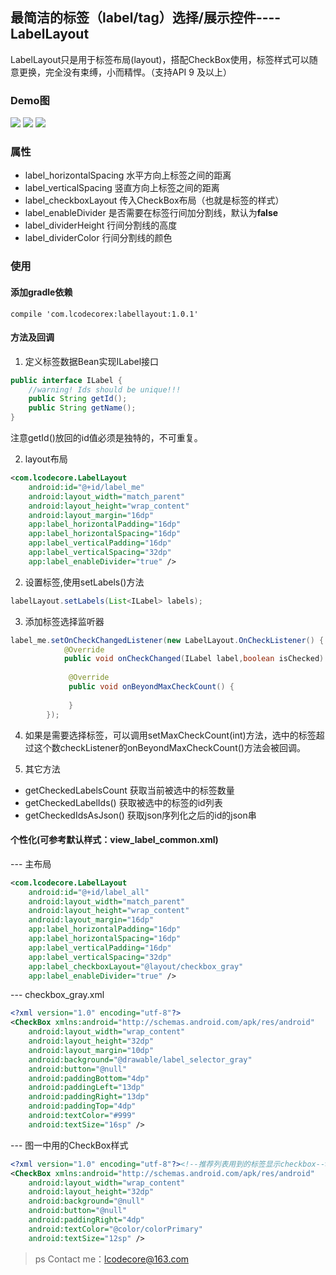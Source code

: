 ## 最简洁的标签（label/tag）选择/展示控件----LabelLayout
LabelLayout只是用于标签布局(layout)，搭配CheckBox使用，标签样式可以随意更换，完全没有束缚，小而精悍。（支持API 9 及以上）

### Demo图
![](art/image0.png)  ![](art/image1.jpg)  ![](art/image2.jpg)

### 属性
- label_horizontalSpacing  水平方向上标签之间的距离
- label_verticalSpacing  竖直方向上标签之间的距离
- label_checkboxLayout  传入CheckBox布局（也就是标签的样式） 
- label_enableDivider  是否需要在标签行间加分割线，默认为**false**
- label_dividerHeight  行间分割线的高度
- label_dividerColor 行间分割线的颜色

### 使用
#### 添加gradle依赖
```
compile 'com.lcodecorex:labellayout:1.0.1'
```

#### 方法及回调
1. 定义标签数据Bean实现ILabel接口
```java
public interface ILabel {
    //warning! Ids should be unique!!!
    public String getId();
    public String getName();
}
```
注意getId()放回的id值必须是独特的，不可重复。

2. layout布局
```xml
<com.lcodecore.LabelLayout
    android:id="@+id/label_me"
    android:layout_width="match_parent"
    android:layout_height="wrap_content"
    android:layout_margin="16dp"
    app:label_horizontalPadding="16dp"
    app:label_horizontalSpacing="16dp"
    app:label_verticalPadding="16dp"
    app:label_verticalSpacing="32dp"
    app:label_enableDivider="true" />
```

2. 设置标签,使用setLabels()方法
```java
labelLayout.setLabels(List<ILabel> labels);
```

3. 添加标签选择监听器
```java
label_me.setOnCheckChangedListener(new LabelLayout.OnCheckListener() {
            @Override
            public void onCheckChanged(ILabel label,boolean isChecked) {}
            
             @Override
             public void onBeyondMaxCheckCount() {
             
             }
        });
```

4. 如果是需要选择标签，可以调用setMaxCheckCount(int)方法，选中的标签超过这个数checkListener的onBeyondMaxCheckCount()方法会被回调。

6. 其它方法
- getCheckedLabelsCount 获取当前被选中的标签数量
- getCheckedLabelIds() 获取被选中的标签的id列表
- getCheckedIdsAsJson() 获取json序列化之后的id的json串

#### 个性化(可参考默认样式：view_label_common.xml)
--- 主布局
```xml
<com.lcodecore.LabelLayout
    android:id="@+id/label_all"
    android:layout_width="match_parent"
    android:layout_height="wrap_content"
    android:layout_margin="16dp"
    app:label_horizontalPadding="16dp"
    app:label_horizontalSpacing="16dp"
    app:label_verticalPadding="16dp"
    app:label_verticalSpacing="32dp"
    app:label_checkboxLayout="@layout/checkbox_gray"
    app:label_enableDivider="true" />
```

--- checkbox_gray.xml
```xml
<?xml version="1.0" encoding="utf-8"?>
<CheckBox xmlns:android="http://schemas.android.com/apk/res/android"
    android:layout_width="wrap_content"
    android:layout_height="32dp"
    android:layout_margin="10dp"
    android:background="@drawable/label_selector_gray"
    android:button="@null"
    android:paddingBottom="4dp"
    android:paddingLeft="13dp"
    android:paddingRight="13dp"
    android:paddingTop="4dp"
    android:textColor="#999"
    android:textSize="16sp" />
```

--- 图一中用的CheckBox样式
```xml
<?xml version="1.0" encoding="utf-8"?><!--推荐列表用到的标签显示checkbox-->
<CheckBox xmlns:android="http://schemas.android.com/apk/res/android"
    android:layout_width="wrap_content"
    android:layout_height="32dp"
    android:background="@null"
    android:button="@null"
    android:paddingRight="4dp"
    android:textColor="@color/colorPrimary"
    android:textSize="12sp" />
```

> ps
> Contact me：lcodecore@163.com
